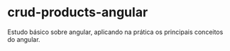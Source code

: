 # crud-products-angular
Estudo básico sobre angular, aplicando na prática os principais conceitos do angular.
